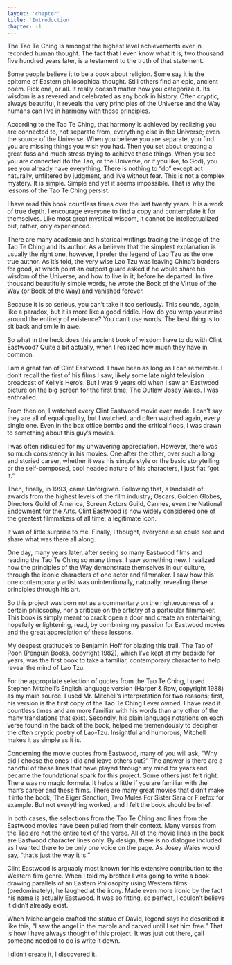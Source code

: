 ```yaml
---
layout: 'chapter'
title: 'Introduction'
chapter: -1
---
```


The Tao Te Ching is amongst the highest level achievements ever
in recorded human thought.
The fact that I even know what it is,
two thousand five hundred years later,
is a testament to the truth of that statement.

Some people believe it to be a book about religion.
Some say it is the epitome of Eastern philosophical thought.
Still others find an epic, ancient poem.
Pick one, or all. It really doesn’t matter how you categorize it.
Its wisdom is as revered and celebrated as any book in history.
Often cryptic, always beautiful,
it reveals the very principles of the Universe and the Way humans
can live in harmony with those principles.

According to the Tao Te Ching,
that harmony is achieved by realizing you are connected to,
not separate from, everything else in the Universe;
even the source of the Universe.
When you believe you are separate,
you find you are missing things you wish you had.
Then you set about creating a great fuss and much stress
trying to achieve those things.
When you see you are connected (to the Tao, or the Universe,
or if you like, to God),
you see you already have everything.
There is nothing to “do” except act naturally,
unfiltered by judgment, and live without fear.
This is not a complex mystery. It is simple.
Simple and yet it seems impossible.
That is why the lessons of the Tao Te Ching persist.

I have read this book countless times over the last twenty years.
It is a work of true depth.
I encourage everyone to find a copy and contemplate it for themselves.
Like most great mystical wisdom, it cannot be intellectualized but,
rather, only experienced.

There are many academic and historical writings tracing the lineage
of the Tao Te Ching and its author.
As a believer that the simplest explanation is usually the right one,
however, I prefer the legend of Lao Tzu as the one true author.
As it’s told, the very wise Lao Tzu was leaving China’s borders for good,
at which point an outpost guard asked if he would
share his wisdom of the Universe, and how to live in it, before he departed.
In five thousand beautifully simple words,
he wrote the Book of the Virtue of the Way (or Book of the Way)
and vanished forever.

Because it is so serious, you can’t take it too seriously.
This sounds, again, like a paradox, but it is more like a good riddle.
How do you wrap your mind around the entirety of existence?
You can’t use words. The best thing is to sit back and smile in awe.

So what in the heck does this ancient book of
wisdom have to do with Clint Eastwood?
Quite a bit actually, when I realized how much they have in common.

I am a great fan of Clint Eastwood. I have been as long as I can remember.
I don’t recall the first of his films I saw,
likely some late night television broadcast of Kelly’s Hero’s.
But I was 9 years old when I saw an Eastwood picture on the
big screen for the first time; The Outlaw Josey Wales. I was enthralled.

From then on,
I watched every Clint Eastwood movie ever made.
I can’t say they are all of equal quality,
but I watched,
and often watched again,
every single one.
Even in the box office bombs and the critical flops,
I was drawn to something about this guy’s movies.

I was often ridiculed for my unwavering appreciation.
However, there was so much consistency in his movies.
One after the other, over such a long and storied career,
whether it was his simple style or the basic storytelling or the self-composed,
cool headed nature of his characters, I just flat “got it.”

Then, finally, in 1993, came Unforgiven.
Following that, a landslide of awards from the
highest levels of the film industry;
Oscars, Golden Globes, Directors Guild of America,
Screen Actors Guild, Cannes, even the National Endowment for the Arts.
Clint Eastwood is now widely considered one of the greatest
filmmakers of all time; a legitimate icon.

It was of little surprise to me. Finally, I thought,
everyone else could see and share what was there all along.

One day, many years later, after seeing so many Eastwood films and
reading the Tao Te Ching so many times, I saw something new.
I realized how the principles of the Way demonstrate themselves in our culture,
through the iconic characters of one actor and filmmaker.
I saw how this one contemporary artist was unintentionally, naturally,
revealing these principles through his art.

So this project was born not as a commentary on the righteousness of a
certain philosophy, nor a critique on the artistry of a particular filmmaker.
This book is simply meant to crack open a door and create an entertaining,
hopefully enlightening, read, by combining my passion for
Eastwood movies and the great appreciation of these lessons.

My deepest gratitude’s to Benjamin Hoff for blazing this trail.
The Tao of Pooh (Penguin Books, copyright 1982),
which I’ve kept at my bedside for years,
was the first book to take a familiar,
contemporary character to help reveal the mind of Lao Tzu.

For the appropriate selection of quotes from the Tao Te Ching,
I used Stephen Mitchell’s English language version
(Harper & Row, copyright 1988) as my main source.
I used Mr. Mitchell’s interpretation for two reasons;
first, his version is the first copy of the Tao Te Ching I ever owned.
I have read it countless times and am more familiar with his words
than any other of the many translations that exist.
Secondly,
his plain language notations on each verse found in the back of the book,
helped me tremendously to decipher the often cryptic poetry of Lao-Tzu.
Insightful and humorous, Mitchell makes it as simple as it is.

Concerning the movie quotes from Eastwood, many of you will ask,
“Why did I choose the ones I did and leave others out?”
The answer is there are a handful of these lines that have played
through my mind for years and became the foundational spark for this project.
Some others just felt right. There was no magic formula.
It helps a little if you are familiar with the man’s career and these films.
There are many great movies that didn’t make it into the book;
The Eiger Sanction, Two Mules For Sister Sara or Firefox for example.
But not everything worked, and I felt the book should be brief.

In both cases, the selections from the Tao Te Ching and lines from the
Eastwood movies have been pulled from their context.
Many verses from the Tao are not the entire text of the verse.
All of the movie lines in the book are Eastwood character lines only.
By design, there is no dialogue included as
I wanted there to be only one voice on the page.
As Josey Wales would say, “that’s just the way it is.”

Clint Eastwood is arguably most known for his extensive contribution
to the Western film genre. When I told my brother I was going to write
a book drawing parallels of an Eastern Philosophy using Western films
(predominately), he laughed at the irony.
Made even more ironic by the fact his name is actually Eastwood.
It was so fitting, so perfect, I couldn’t believe it didn’t already exist.

When Michelangelo crafted the statue of David,
legend says he described it like this,
“I saw the angel in the marble and carved until I set him free.”
That is how I have always thought of this project.
It was just out there,
çall someone needed to do is write it down.

I didn’t create it, I discovered it.
